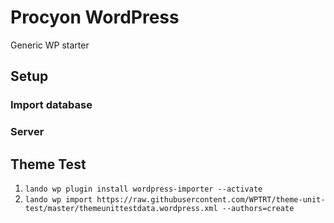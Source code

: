 # Procyon WordPress
Generic WP starter

## Setup


### Import database 

### Server

## Theme Test
1. `lando wp plugin install wordpress-importer --activate`
1. `lando wp import https://raw.githubusercontent.com/WPTRT/theme-unit-test/master/themeunittestdata.wordpress.xml --authors=create`
